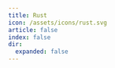 ```yaml
---
title: Rust
icon: /assets/icons/rust.svg
article: false
index: false
dir:
  expanded: false
---
```


<Catalog />
